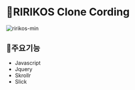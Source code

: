 # 💎RIRIKOS Clone Cording
![ririkos-min](https://user-images.githubusercontent.com/88611957/149412042-cde07c9a-d9d0-4691-b200-e6b4f90d8e54.gif)

## 📃주요기능
+ Javascript
+ Jquery
+ Skrollr
+ Slick
